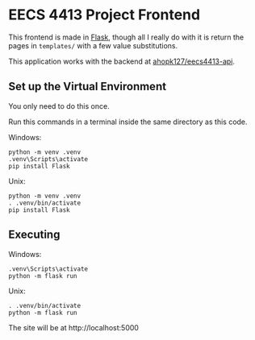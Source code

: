 # EECS 4413 Project Frontend

This frontend is made in [Flask](https://flask.palletsprojects.com/en/stable/), though all I really do with it is return the pages in `templates/` with a few value substitutions.

This application works with the backend at [ahopk127/eecs4413-api](https://github.com/ahopk127/eecs4413-api/).

## Set up the Virtual Environment

You only need to do this once.

Run this commands in a terminal inside the same directory as this code.

Windows:
```
python -m venv .venv
.venv\Scripts\activate
pip install Flask
```

Unix:
```
python -m venv .venv
. .venv/bin/activate
pip install Flask
```

## Executing

Windows:
```
.venv\Scripts\activate
python -m flask run
```

Unix:
```
. .venv/bin/activate
python -m flask run
```

The site will be at http://localhost:5000
